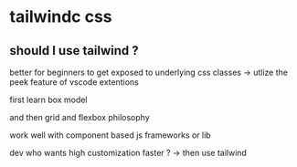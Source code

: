 # tailwindc css
## should I use tailwind ?
better for beginners to get exposed to underlying css classes -> utlize the peek feature of vscode extentions

first learn box model 

and then grid and flexbox philosophy

work well with component based js frameworks or lib

dev who wants high customization faster ? -> then use tailwind

